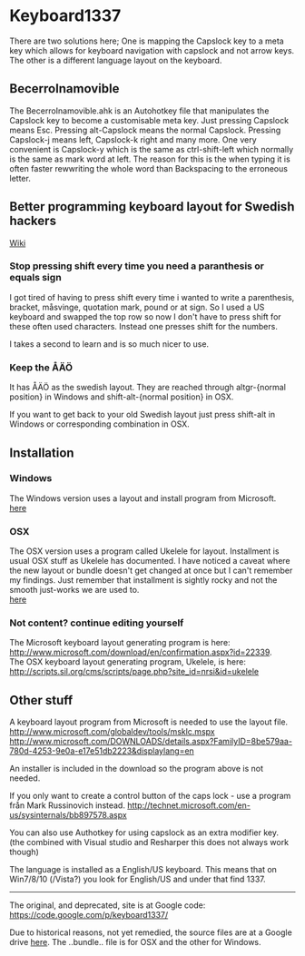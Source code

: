 # Keyboard1337

There are two solutions here;
One is mapping the Capslock key to a meta key which allows for keyboard navigation with capslock and not arrow keys.
The other is a different language layout on the keyboard.

## BecerroInamovible

The BecerroInamovible.ahk is an Autohotkey file that manipulates the Capslock key to become a customisable meta key.
Just pressing Capslock means Esc.
Pressing alt-Capslock means the normal Capslock.
Pressing Capslock-j means left, Capslock-k right and many more.
One very convenient is Capslock-y which is the same as ctrl-shift-left which normally is the same as mark word at left. The reason for this is the when typing it is often faster rewwriting the whole word than Backspacing to the erroneous letter.

## Better programming keyboard layout for Swedish hackers

<a href="https://github.com/LosManos/keyboard1337/wiki">Wiki</a>

### Stop pressing shift every time you need a paranthesis or equals sign

I got tired of having to press shift every time i wanted to write a parenthesis, bracket, måsvinge, quotation mark, pound or at sign. So I used a US keyboard and swapped the top row so now I don't have to press shift for these often used characters. Instead one presses shift for the numbers.

I takes a second to learn and is so much nicer to use.

### Keep the ÅÄÖ

It has ÅÄÖ as the swedish layout. They are reached through altgr-{normal position} in Windows and shift-alt-{normal position} in OSX.

If you want to get back to your old Swedish layout just press shift-alt in Windows or corresponding combination in OSX.

## Installation

### Windows

The Windows version uses a layout and install program from Microsoft.  
<a href="https://drive.google.com/folderview?id=0B4T0Fuickd6ldC11emRfZnNISlk&usp=sharing">here</a>

### OSX

The OSX version uses a program called Ukelele for layout. Installment is usual OSX stuff as Ukelele has documented. I have noticed a caveat where the new layout or bundle doesn't get changed at once but I can't remember my findings. Just remember that installment is sightly rocky and not the smooth just-works we are used to.  
<a href="https://drive.google.com/folderview?id=0B4T0Fuickd6ldC11emRfZnNISlk&usp=sharing">here</a>

### Not content? continue editing yourself

The Microsoft keyboard layout generating program is here: http://www.microsoft.com/download/en/confirmation.aspx?id=22339.  
The OSX keyboard layout generating program, Ukelele, is here: http://scripts.sil.org/cms/scripts/page.php?site_id=nrsi&id=ukelele

## Other stuff

A keyboard layout program from Microsoft is needed to use the layout file. http://www.microsoft.com/globaldev/tools/msklc.mspx http://www.microsoft.com/DOWNLOADS/details.aspx?FamilyID=8be579aa-780d-4253-9e0a-e17e51db2223&displaylang=en

An installer is included in the download so the program above is not needed.

If you only want to create a control button of the caps lock - use a program från Mark Russinovich instead. http://technet.microsoft.com/en-us/sysinternals/bb897578.aspx

You can also use Authotkey for using capslock as an extra modifier key. (the combined with Visual studio and Resharper this does not always work though)

The language is installed as a English/US keyboard. This means that on Win7/8/10 (/Vista?) you look for English/US and under that find 1337.

----

The original, and deprecated, site is at Google code: https://code.google.com/p/keyboard1337/

Due to historical reasons, not yet remedied, the source files are at a Google drive <a href="https://drive.google.com/folderview?id=0B4T0Fuickd6ldC11emRfZnNISlk&usp=sharing">here</a>. The ..bundle.. file is for OSX and the other for Windows.
